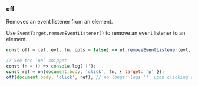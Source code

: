 ### off

Removes an event listener from an element.

Use `EventTarget.removeEventListener()` to remove an event listener to an element.

```js
const off = (el, evt, fn, opts = false) => el.removeEventListener(evt, fn, opts);
```

```js
// See the `on` snippet.
const fn = () => console.log('!');
const ref = on(document.body, 'click', fn, { target: 'p' });
off(document.body, 'click', ref); // no longer logs '!' upon clicking a `p` el child of the body
```
